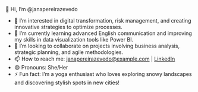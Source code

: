 👋 Hi, I’m @janapereirazevedo  
- 👀 I’m interested in digital transformation, risk management, and creating innovative strategies to optimize processes.  
- 🌱 I’m currently learning advanced English communication and improving my skills in data visualization tools like Power BI.  
- 💞️ I’m looking to collaborate on projects involving business analysis, strategic planning, and agile methodologies.  
- 📫 How to reach me: [janapereirazevedo@example.com](mailto:janapereirazevedo@gmail.com) | [LinkedIn](https://www.linkedin.com/in/janapereirazevedo)  
- 😄 Pronouns: She/Her  
- ⚡ Fun fact: I’m a yoga enthusiast who loves exploring snowy landscapes and discovering stylish spots in new cities!  
<!---
janapereirazevedo/janapereirazevedo is a ✨ special ✨ repository because its `README.md` (this file) appears on your GitHub profile.
You can click the Preview link to take a look at your changes.
--->
